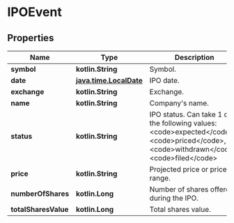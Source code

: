 
# IPOEvent

## Properties
Name | Type | Description | Notes
------------ | ------------- | ------------- | -------------
**symbol** | **kotlin.String** | Symbol. |  [optional]
**date** | [**java.time.LocalDate**](java.time.LocalDate.md) | IPO date. |  [optional]
**exchange** | **kotlin.String** | Exchange. |  [optional]
**name** | **kotlin.String** | Company&#39;s name. |  [optional]
**status** | **kotlin.String** | IPO status. Can take 1 of the following values: &lt;code&gt;expected&lt;/code&gt;,&lt;code&gt;priced&lt;/code&gt;,&lt;code&gt;withdrawn&lt;/code&gt;,&lt;code&gt;filed&lt;/code&gt; |  [optional]
**price** | **kotlin.String** | Projected price or price range. |  [optional]
**numberOfShares** | **kotlin.Long** | Number of shares offered during the IPO. |  [optional]
**totalSharesValue** | **kotlin.Long** | Total shares value. |  [optional]



